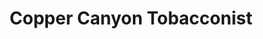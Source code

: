 ---
title: "Copper Canyon Tobacconist"
url: /fort-wayne/copper-canyon-tobacconist/
shop: tobacco
---